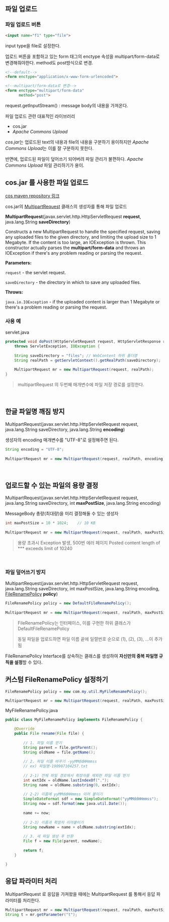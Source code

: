 ## 파일 업로드

### 파일 업로드 버튼
```html
<input name="f1" type="file">
```
input type을 file로 설정한다.

업로드 버튼을 포함하고 있는 form 태그의  enctype 속성을 multipart/form-data로 변경해줘야한다. method도 post방식으로 변경.

```html
<!--default-->
<form enctype="application/x-www-form-urlencoded">

<!--multipart/form-data로 변경-->
<form enctype="multipart/form-data"
	  method="post">
```

request.getInputStream() : message body의 내용을 가져온다.


파일 업로드 관련 대표적인 라이브러리
* cos.jar
* *Apache Commons Upload*


*cos.jar*는 업로드된 text의 내용과 file의 내용을 구분하기 용이하지만 *Apache Commons Upload*는 이를 잘 구분하지 못한다.

반면에, 업로드된 파일이 덮어쓰기 되어버려 파일 관리가 불편하다. *Apache Commons Upload* 파일 관리하기가 용이.


## cos.jar 를 사용한 파일 업로드
[cos maven repository 링크](https://mvnrepository.com/artifact/servlets.com/cos/05Nov2002)

cos.jar의 [MultipartRequest](http://www.servlets.com/cos/javadoc/com/oreilly/servlet/MultipartRequest.html) 클래스의 생성자를 통해 파일 업로드

**MultipartRequest**(javax.servlet.http.HttpServletRequest **request**, java.lang.String **saveDirectory**)

Constructs a new MultipartRequest to handle the specified request, saving any uploaded files to the given directory, and limiting the upload size to 1 Megabyte. If the content is too large, an IOException is thrown. This constructor actually parses the **multipart/form-data** and throws an IOException if there's any problem reading or parsing the request.

**Parameters:**

`request`  - the servlet request.

`saveDirectory`  - the directory in which to save any uploaded files.

**Throws:**

`java.io.IOException`  - if the uploaded content is larger than 1 Megabyte or there's a problem reading or parsing the request.



### 사용 예
servlet.java
```java
protected void doPost(HttpServletRequest request, HttpServletResponse response) 
	throws ServletException, IOException {
	
	String saveDirectory = "files";	// WebContent 하위 폴더명
	String realPath = getServletContext().getRealPath(saveDirectory);	// servlet의 실제 tomcat 구동 경로
	
	MultipartRequest mr = new MultipartRequest(request, realPath);
}
```
>multipartRequest 의 두번째 매개변수에 파일 저장 경로를 설정한다.

<br>

## 한글 파일명 깨짐 방지
MultipartRequest(javax.servlet.http.HttpServletRequest request, java.lang.String saveDirectory, java.lang.String **encoding**)

 생성자의 encoding 매개변수를 "UTF-8"로 설정해주면 된다.

```java
String encoding = "UTF-8";
		
MultipartRequest mr = new MultipartRequest(request, realPath, encoding);
```
<br>

## 업로드할 수 있는 파일의 용량 결정
MultipartRequest(javax.servlet.http.HttpServletRequest request, java.lang.String saveDirectory, int **maxPostSize**, java.lang.String encoding)

MessageBody 총량(최대량)을 미리 결정해둘 수 있는 생성자

```java
int maxPostSize = 10 * 1024;	// 10 KB
		
MultipartRequest mr = new MultipartRequest(request, realPath, maxPostSize, encoding);
```
>용량 초과시 Exception 발생, 500번 에러  페이지
>Posted content length of *** exceeds limit of 10240

<br>

### 파일 덮어쓰기 방지

MultipartRequest(javax.servlet.http.HttpServletRequest request, java.lang.String saveDirectory, int maxPostSize, java.lang.String encoding, [FileRenamePolicy](http://www.servlets.com/cos/javadoc/com/oreilly/servlet/multipart/FileRenamePolicy.html) **policy**)


```java
FileRenamePolicy policy = new DefaultFileRenamePolicy();
		
MultipartRequest mr = new MultipartRequest(request, realPath, maxPostSize, encoding, policy);
```
>FileRenamePolicy는 인터페이스, 이를 구현한 하위 클래스가 DefaultFileRenamePolicy
>
>동일 파일을 업로드하면 파일 이름 끝에 일렬번호 순으로 (1), (2), (3), ...이 추가 됨

FileRenamePolicy Interface를 상속하는 클래스를 생성하여 **자신만의 중복 파일명 규칙을 설정**할 수 있다.

## 커스텀 FileRenamePolicy 설정하기
```java
FileRenamePolicy policy = new com.my.util.MyFileRenamePolicy();
		
MultipartRequest mr = new MultipartRequest(request, realPath, maxPostSize, encoding, policy);
```
MyFileRenamePolicy.java
```java
public class MyFileRenamePolicy implements FileRenamePolicy {

	@Override
	public File rename(File file) {
	
		// 1. 파일 이름 얻기
		String parent = file.getParent();
		String oldName = file.getName();
		
		// 2. 파일 이름 바꾸기 -yyMMddHHmmss
		// ex) 파일명-190907104257.txt
		
		// 2-1) 전체 파일 경로에서 확장자를 제외한 파일 이름 얻기
		int extIdx = oldName.lastIndexOf(".");
		String name = oldName.substring(0, extIdx);
		
		// 2-2) 이름에 yyMMddHHmmss 이어 붙이기
		SimpleDateFormat sdf = new SimpleDateFormat("yyMMddHHmmss");
		String now = sdf.format(new java.util.Date());
		
		name += now;
		
		// 2-3) 이름과 확장자 이어붙이기
		String newName = name + oldName.substring(extIdx);
		
		// 3. 새 파일 생성 후 반환
		File f = new File(parent, newName);
		
		return f;
	}

}
```

## 응답 파라미터 처리
MultipartRequest 로 응답을 가져왔을 때에는 MultipartRequest 를 통해서 응답 파라미터를 처리한다.

```java
MultipartRequest mr = new MultipartRequest(request, realPath, maxPostSize, encoding, policy);
String t = mr.getParameter("t");
```
<!--stackedit_data:
eyJoaXN0b3J5IjpbMTQwNDE5NTkyLC0xMTI2Nzk2ODUyLDExNz
IyNTEwMzcsLTExNzQ2OTgxNTksMTA5NjI1MDE3MiwxMjc5NjMy
OTgxLDE3NjE2NTEyNDksLTE5NTQ5NTc5MDgsMTgxNjkwNjAzMC
wtMjA4ODc0NjYxMl19
-->